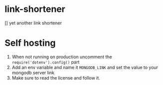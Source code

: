 # link-shortener

[] yet another link shortener

# Self hosting

1. When not running on production uncomment the `require('dotenv').config()` part
2. Add an env variable and name it `MONGODB_LINK` and set the value to your mongodb server link
3. Make sure to read the license and follow it.
